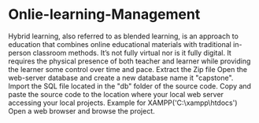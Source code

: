 # Onlie-learning-Management
Hybrid learning, also referred to as blended learning, is an approach to education that combines online educational materials with traditional in-person classroom methods. It’s not fully virtual nor is it fully digital. It requires the physical presence of both teacher and learner while providing the learner some control over time and pace.
Extract the Zip file
Open the web-server database and create a new database name it "capstone".
Import the SQL file located in the "db" folder of the source code.
Copy and paste the source code to the location where your local web server accessing your local projects. Example for XAMPP('C:\xampp\htdocs')
Open a web browser and browse the project.
